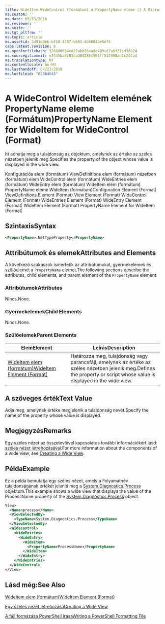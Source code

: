 ```yaml
---
title: WideItem WideControl (formátum) a PropertyName eleme |} A Microsoft Docs
ms.custom: ''
ms.date: 09/13/2016
ms.reviewer: ''
ms.suite: ''
ms.tgt_pltfrm: ''
ms.topic: article
ms.assetid: 3d91d0e6-bf18-4587-b651-db66849e5df5
caps.latest.revision: 6
ms.openlocfilehash: 326880834cd82ab826aadc409cd7a8f21cd36824
ms.sourcegitcommit: e7445ba8203da304286c591ff513900ad1c244a4
ms.translationtype: MT
ms.contentlocale: hu-HU
ms.lasthandoff: 04/23/2019
ms.locfileid: "62064645"
---
```

# <a name="propertyname-element-for-wideitem-for-widecontrol-format"></a><span data-ttu-id="5f978-102">A WideControl WideItem elemének PropertyName eleme (Formátum)</span><span class="sxs-lookup"><span data-stu-id="5f978-102">PropertyName Element for WideItem for WideControl (Format)</span></span>

<span data-ttu-id="5f978-103">Itt adhatja meg a tulajdonság az objektum, amelynek az értéke az széles nézetben jelenik meg.</span><span class="sxs-lookup"><span data-stu-id="5f978-103">Specifies the property of the object whose value is displayed in the wide view.</span></span>

<span data-ttu-id="5f978-104">Konfigurációs elem (formátum) ViewDefinitions elem (formátum) nézetben (formátum) elem WideControl elem (formátum) WideEntries elem (formátum) WideEntry elem (formátum) WideItem elem (formátum) PropertyName eleme WideItem (formátum)</span><span class="sxs-lookup"><span data-stu-id="5f978-104">Configuration Element (Format) ViewDefinitions Element (Format) View Element (Format) WideControl Element (Format) WideEntries Element (Format) WideEntry Element (Format) WideItem Element (Format) PropertyName Element for WideItem (Format)</span></span>

## <a name="syntax"></a><span data-ttu-id="5f978-105">Szintaxis</span><span class="sxs-lookup"><span data-stu-id="5f978-105">Syntax</span></span>

```xml
<PropertyName>.NetTypeProperty</PropertyName>
```

## <a name="attributes-and-elements"></a><span data-ttu-id="5f978-106">Attribútumok és elemek</span><span class="sxs-lookup"><span data-stu-id="5f978-106">Attributes and Elements</span></span>

<span data-ttu-id="5f978-107">A következő szakaszok ismertetik az attribútumokat, gyermekelemek és szülőelemét a `PropertyName` elemet.</span><span class="sxs-lookup"><span data-stu-id="5f978-107">The following sections describe the attributes, child elements, and parent element of the `PropertyName` element.</span></span>

### <a name="attributes"></a><span data-ttu-id="5f978-108">Attribútumok</span><span class="sxs-lookup"><span data-stu-id="5f978-108">Attributes</span></span>

<span data-ttu-id="5f978-109">Nincs.</span><span class="sxs-lookup"><span data-stu-id="5f978-109">None.</span></span>

### <a name="child-elements"></a><span data-ttu-id="5f978-110">Gyermekelemek</span><span class="sxs-lookup"><span data-stu-id="5f978-110">Child Elements</span></span>

<span data-ttu-id="5f978-111">Nincs.</span><span class="sxs-lookup"><span data-stu-id="5f978-111">None.</span></span>

### <a name="parent-elements"></a><span data-ttu-id="5f978-112">Szülőelemek</span><span class="sxs-lookup"><span data-stu-id="5f978-112">Parent Elements</span></span>

|<span data-ttu-id="5f978-113">Elem</span><span class="sxs-lookup"><span data-stu-id="5f978-113">Element</span></span>|<span data-ttu-id="5f978-114">Leírás</span><span class="sxs-lookup"><span data-stu-id="5f978-114">Description</span></span>|
|-------------|-----------------|
|[<span data-ttu-id="5f978-115">WideItem elem (formátum)</span><span class="sxs-lookup"><span data-stu-id="5f978-115">WideItem Element (Format)</span></span>](./wideitem-element-for-widecontrol-format.md)|<span data-ttu-id="5f978-116">Határozza meg, tulajdonság vagy parancsfájl, amelynek az értéke az széles nézetben jelenik meg.</span><span class="sxs-lookup"><span data-stu-id="5f978-116">Defines the property or script whose value is displayed in the wide view.</span></span>|

## <a name="text-value"></a><span data-ttu-id="5f978-117">A szöveges érték</span><span class="sxs-lookup"><span data-stu-id="5f978-117">Text Value</span></span>

<span data-ttu-id="5f978-118">Adja meg, amelynek értéke megjelenik a tulajdonság nevét.</span><span class="sxs-lookup"><span data-stu-id="5f978-118">Specify the name of the property whose value is displayed.</span></span>

## <a name="remarks"></a><span data-ttu-id="5f978-119">Megjegyzés</span><span class="sxs-lookup"><span data-stu-id="5f978-119">Remarks</span></span>

<span data-ttu-id="5f978-120">Egy széles nézet az összetevőivel kapcsolatos további információkért lásd: [széles nézet létrehozásával](./creating-a-wide-view.md).</span><span class="sxs-lookup"><span data-stu-id="5f978-120">For more information about the components of a wide view, see [Creating a Wide View](./creating-a-wide-view.md).</span></span>

## <a name="example"></a><span data-ttu-id="5f978-121">Példa</span><span class="sxs-lookup"><span data-stu-id="5f978-121">Example</span></span>

<span data-ttu-id="5f978-122">Ez a példa bemutatja egy széles nézet, amely a Folyamatnév tulajdonságának értékét jeleníti meg a [System.Diagnostics.Process](/dotnet/api/System.Diagnostics.Process) objektum.</span><span class="sxs-lookup"><span data-stu-id="5f978-122">This example shows a wide view that displays the value of the ProcessName property of the [System.Diagnostics.Process](/dotnet/api/System.Diagnostics.Process) object.</span></span>

```xml
View>
  <Name>process</Name>
  <ViewSelectedBy>
    <TypeName>System.Diagnostics.Process</TypeName>
  </ViewSelectedBy>
  <WideControl>
    <WideEntries>
      <WideEntry>
        <WideItem>
          <PropertyName>ProcessName</PropertyName>
        </WideItem>
      </WideEntry>
    </WideEntries>
  </WideControl>
</View>

```

## <a name="see-also"></a><span data-ttu-id="5f978-123">Lásd még:</span><span class="sxs-lookup"><span data-stu-id="5f978-123">See Also</span></span>

[<span data-ttu-id="5f978-124">WideItem elem (formátum)</span><span class="sxs-lookup"><span data-stu-id="5f978-124">WideItem Element (Format)</span></span>](./wideitem-element-for-widecontrol-format.md)

[<span data-ttu-id="5f978-125">Egy széles nézet létrehozása</span><span class="sxs-lookup"><span data-stu-id="5f978-125">Creating a Wide View</span></span>](./creating-a-wide-view.md)

[<span data-ttu-id="5f978-126">A fájl formázása PowerShell írása</span><span class="sxs-lookup"><span data-stu-id="5f978-126">Writing a PowerShell Formatting File</span></span>](./writing-a-powershell-formatting-file.md)
